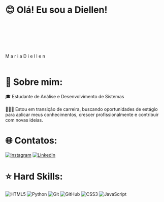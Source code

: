 
# 😊 Olá! Eu sou a Diellen!<svg viewBox="0 0 500 100" xmlns="http://www.w3.org/2000/svg">
  <text x="50%" y="50%" dominant-baseline="middle" text-anchor="middle" font-size="40" fill="transparent" stroke="black" stroke-width="1">
    <tspan dy="0">M</tspan>
    <tspan dy="0" fill="red" stroke="none">a</tspan>
    <tspan dy="0">r</tspan>
    <tspan dy="0" fill="blue" stroke="none">i</tspan>
    <tspan dy="0" fill="green">a</tspan>
    <tspan dy="0"> </tspan>
    <tspan dy="0" fill="purple">D</tspan>
    <tspan dy="0">i</tspan>
    <tspan dy="0">e</tspan>
    <tspan dy="0" fill="orange">l</tspan>
    <tspan dy="0">l</tspan>
    <tspan dy="0" fill="pink">e</tspan>
    <tspan dy="0" fill="blue">n</tspan>
  </text>
  <animate 
    href="text"
    attributeName="stroke-dashoffset"
    from="500" to="0"
    dur="3s"
    repeatCount="indefinite" /><br><br>  
</svg>

# 💫 Sobre mim:
🎓 Estudante de Análise e Desenvolvimento de Sistemas<br><br>👩🏽‍💻 Estou em transição de carreira, buscando oportunidades de estágio para aplicar meus conhecimentos, crescer profissionalmente e contribuir com novas ideias.


# 🌐 Contatos:
[![Instagram](https://img.shields.io/badge/Instagram-%23E4405F.svg?logo=Instagram&logoColor=white)](https://instagram.com/https://www.instagram.com/mariadiellen/) [![LinkedIn](https://img.shields.io/badge/LinkedIn-%230077B5.svg?logo=linkedin&logoColor=white)](https://linkedin.com/in/https://www.linkedin.com/in/maria-diellen/) 

# ⭐️ Hard Skills:
![HTML5](https://img.shields.io/badge/html5-%23E34F26.svg?style=for-the-badge&logo=html5&logoColor=white) ![Python](https://img.shields.io/badge/python-3670A0?style=for-the-badge&logo=python&logoColor=ffdd54) ![Git](https://img.shields.io/badge/git-%23F05033.svg?style=for-the-badge&logo=git&logoColor=white) ![GitHub](https://img.shields.io/badge/github-%23121011.svg?style=for-the-badge&logo=github&logoColor=white) ![CSS3](https://img.shields.io/badge/css3-%231572B6.svg?style=for-the-badge&logo=css3&logoColor=white) ![JavaScript](https://img.shields.io/badge/javascript-%23323330.svg?style=for-the-badge&logo=javascript&logoColor=%23F7DF1E)


<!-- Proudly created with GPRM ( https://gprm.itsvg.in ) -->
